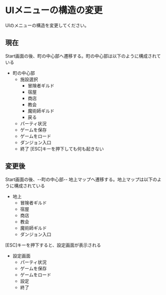 # UIメニューの構造の変更

UIのメニューの構造を変更してください。

## 現在

Start画面の後、町の中心部へ遷移する。町の中心部は以下のように構成されている

* 町の中心部
    * 施設選択
        * 冒険者ギルド
        * 宿屋
        * 商店
        * 教会
        * 魔術師ギルド
        * 戻る
    * パーティ状況
    * ゲームを保存
    * ゲームをロード
    * ダンジョン入口
    * 終了
[ESC]キーを押下しても何も起きない

## 変更後

Start画面の後、--町の中心部-- 地上マップへ遷移する。地上マップは以下のように構成されている

* 地上
    * 冒険者ギルド
    * 宿屋
    * 商店
    * 教会
    * 魔術師ギルド
    * ダンジョン入口

[ESC]キーを押下すると、設定画面が表示される
* 設定画面
    * パーティ状況
    * ゲームを保存
    * ゲームをロード
    * 設定
    * 終了

